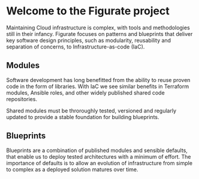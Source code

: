 # Welcome to the Figurate project

Maintaining Cloud infrastructure is complex, with tools and methodologies still in their infancy. Figurate focuses on patterns and blueprints
that deliver key software design principles, such as modularity, reusability and separation of concerns, to Infrastructure-as-code (IaC).

## Modules

Software development has long benefitted from the ability to reuse proven code in the form of libraries. With IaC we see similar benefits in
Terraform modules, Ansible roles, and other widely published shared code repositories.

Shared modules must be throroughly tested, versioned and regularly updated to provide a stable foundation for building blueprints.

## Blueprints

Blueprints are a combination of published modules and sensible defaults, that enable us to deploy tested architectures with a minimum of
effort. The importance of defaults is to allow an evolution of infrastructure from simple to complex as a deployed solution matures over
time.
